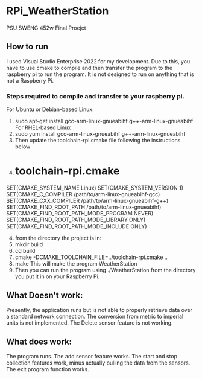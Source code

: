 # RPi_WeatherStation
 PSU SWENG 452w Final Proejct

## How to run
I used Visual Studio Enterprise 2022 for my development. Due to this, you have to use cmake to compile and then transfer the program to the raspberry pi to run the program. It is not designed to run on anything that is not a Raspberry Pi. 

### Steps required to compile and transfer to your raspberry pi. 
For Ubuntu or Debian-based Linux:
1. sudo apt-get install gcc-arm-linux-gnueabihf g++-arm-linux-gnueabihf
For RHEL-based Linux
2. sudo yum install gcc-arm-linux-gnueabihf g++-arm-linux-gnueabihf
3.  Then update the toolchain-rpi.cmake file following the instructions below
4. # toolchain-rpi.cmake
SET(CMAKE_SYSTEM_NAME Linux)
SET(CMAKE_SYSTEM_VERSION 1)
SET(CMAKE_C_COMPILER /path/to/arm-linux-gnueabihf-gcc)
SET(CMAKE_CXX_COMPILER /path/to/arm-linux-gnueabihf-g++)
SET(CMAKE_FIND_ROOT_PATH /path/to/arm-linux-gnueabihf)
SET(CMAKE_FIND_ROOT_PATH_MODE_PROGRAM NEVER)
SET(CMAKE_FIND_ROOT_PATH_MODE_LIBRARY ONLY)
SET(CMAKE_FIND_ROOT_PATH_MODE_INCLUDE ONLY)

4. from the directory the project is in:
5. mkdir build
6. cd build
7. cmake -DCMAKE_TOOLCHAIN_FILE=../toolchain-rpi.cmake ..
8. make
This will make the program WeatherStation
9. Then you can run the program using ./WeatherStation from the directory you put it in on your Raspberry Pi.

## What Doesn't work:
Presently, the application runs but is not able to properly retrieve data over a standard network connection.
The conversion from metric to imperial units is not implemented. 
The Delete sensor feature is not working.

## What does work:
The program runs.
The add sensor feature works.
The start and stop collection features work, minus actually pulling the data from the sensors.
The exit program function works. 